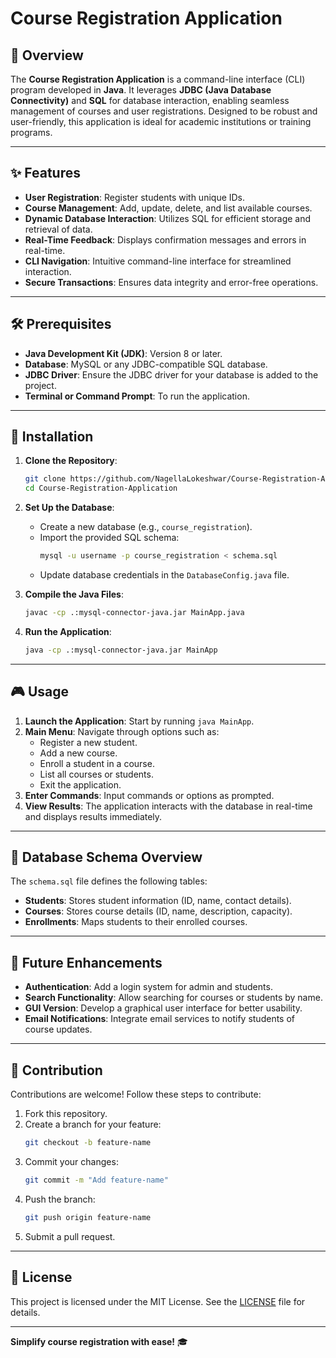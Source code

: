 # Course Registration Application

## 🌟 Overview
The **Course Registration Application** is a command-line interface (CLI) program developed in **Java**. It leverages **JDBC (Java Database Connectivity)** and **SQL** for database interaction, enabling seamless management of courses and user registrations. Designed to be robust and user-friendly, this application is ideal for academic institutions or training programs.

---

## ✨ Features
- **User Registration**: Register students with unique IDs.
- **Course Management**: Add, update, delete, and list available courses.
- **Dynamic Database Interaction**: Utilizes SQL for efficient storage and retrieval of data.
- **Real-Time Feedback**: Displays confirmation messages and errors in real-time.
- **CLI Navigation**: Intuitive command-line interface for streamlined interaction.
- **Secure Transactions**: Ensures data integrity and error-free operations.

---

## 🛠️ Prerequisites
- **Java Development Kit (JDK)**: Version 8 or later.
- **Database**: MySQL or any JDBC-compatible SQL database.
- **JDBC Driver**: Ensure the JDBC driver for your database is added to the project.
- **Terminal or Command Prompt**: To run the application.

---

## 🚀 Installation
1. **Clone the Repository**:
   ```bash
   git clone https://github.com/NagellaLokeshwar/Course-Registration-Application.git
   cd Course-Registration-Application
   ```

2. **Set Up the Database**:
   - Create a new database (e.g., `course_registration`).
   - Import the provided SQL schema:
     ```bash
     mysql -u username -p course_registration < schema.sql
     ```
   - Update database credentials in the `DatabaseConfig.java` file.

3. **Compile the Java Files**:
   ```bash
   javac -cp .:mysql-connector-java.jar MainApp.java
   ```

4. **Run the Application**:
   ```bash
   java -cp .:mysql-connector-java.jar MainApp
   ```

---

## 🎮 Usage
1. **Launch the Application**: Start by running `java MainApp`.
2. **Main Menu**: Navigate through options such as:
   - Register a new student.
   - Add a new course.
   - Enroll a student in a course.
   - List all courses or students.
   - Exit the application.
3. **Enter Commands**: Input commands or options as prompted.
4. **View Results**: The application interacts with the database in real-time and displays results immediately.

---

## 💾 Database Schema Overview
The `schema.sql` file defines the following tables:
- **Students**: Stores student information (ID, name, contact details).
- **Courses**: Stores course details (ID, name, description, capacity).
- **Enrollments**: Maps students to their enrolled courses.

---

## 🌟 Future Enhancements
- **Authentication**: Add a login system for admin and students.
- **Search Functionality**: Allow searching for courses or students by name.
- **GUI Version**: Develop a graphical user interface for better usability.
- **Email Notifications**: Integrate email services to notify students of course updates.

---

## 🤝 Contribution
Contributions are welcome! Follow these steps to contribute:
1. Fork this repository.
2. Create a branch for your feature:
   ```bash
   git checkout -b feature-name
   ```
3. Commit your changes:
   ```bash
   git commit -m "Add feature-name"
   ```
4. Push the branch:
   ```bash
   git push origin feature-name
   ```
5. Submit a pull request.

---

## 📝 License
This project is licensed under the MIT License. See the [LICENSE](./LICENSE) file for details.

---

**Simplify course registration with ease!** 🎓
